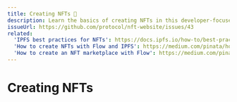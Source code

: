 ```yaml
---
title: Creating NFTs 🚧
description: Learn the basics of creating NFTs in this developer-focused guide, including minting best practices and how to store NFTs persistently.
issueUrl: https://github.com/protocol/nft-website/issues/43
related:
  'IPFS best practices for NFTs': https://docs.ipfs.io/how-to/best-practices-for-nft-data/
  'How to create NFTs with Flow and IPFS': https://medium.com/pinata/how-to-create-nfts-like-nba-top-shot-with-flow-and-ipfs-701296944bf
  'How to create an NFT marketplace with Flow': https://medium.com/pinata/how-to-create-an-nft-marketplace-on-flow-with-ipfs-a162a1aeb426
---
```

 # Creating NFTs

<ContentStatus />
